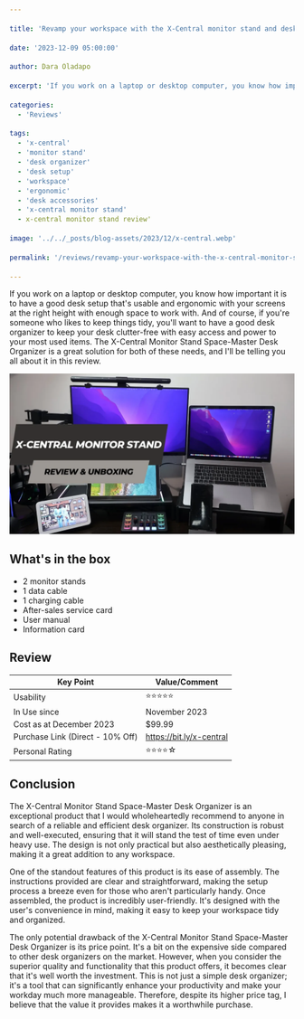```yaml
---

title: 'Revamp your workspace with the X-Central monitor stand and desk organizer'

date: '2023-12-09 05:00:00'

author: Dara Oladapo

excerpt: 'If you work on a laptop or desktop computer, you know how important it is to have a good desk setup that's usable and ergonomic with your screens at the right height with enough space to work with.'

categories:
  - 'Reviews'

tags: 
  - 'x-central'
  - 'monitor stand'
  - 'desk organizer'
  - 'desk setup'
  - 'workspace'
  - 'ergonomic'
  - 'desk accessories'
  - 'x-central monitor stand'
  - x-central monitor stand review'

image: '../../_posts/blog-assets/2023/12/x-central.webp'

permalink: '/reviews/revamp-your-workspace-with-the-x-central-monitor-stand-and-desk-organizer/'
    
---
```


If you work on a laptop or desktop computer, you know how important it is to have a good desk setup that's usable and ergonomic with your screens at the right height with enough space to work with. And of course, if you're someone who likes to keep things tidy, you'll want to have a good desk organizer to keep your desk clutter-free with easy access and power to your most used items. The X-Central Monitor Stand Space-Master Desk Organizer is a great solution for both of these needs, and I'll be telling you all about it in this review.

[![Watch the full unboxing and review video.](../../_posts/blog-assets/2023/12/x-central.webp)](https://youtu.be/YKH_HWTEyFA "Revamped Ergonomic Workspace with the X-Central Monitor Stand")

## What's in the box

- 2 monitor stands
- 1 data cable
- 1 charging cable
- After-sales service card
- User manual
- Information card
  
## Review

| Key Point | Value/Comment |
| --- | --- |
| Usability | ⭐⭐⭐⭐⭐ |
| In Use since | November 2023 |
| Cost as at December 2023 | $99.99 |
| Purchase Link (Direct - 10% Off) | https://bit.ly/x-central |
| Personal Rating | ⭐⭐⭐⭐☆ |

## Conclusion

The X-Central Monitor Stand Space-Master Desk Organizer is an exceptional product that I would wholeheartedly recommend to anyone in search of a reliable and efficient desk organizer. Its construction is robust and well-executed, ensuring that it will stand the test of time even under heavy use. The design is not only practical but also aesthetically pleasing, making it a great addition to any workspace.

One of the standout features of this product is its ease of assembly. The instructions provided are clear and straightforward, making the setup process a breeze even for those who aren't particularly handy. Once assembled, the product is incredibly user-friendly. It's designed with the user's convenience in mind, making it easy to keep your workspace tidy and organized.

The only potential drawback of the X-Central Monitor Stand Space-Master Desk Organizer is its price point. It's a bit on the expensive side compared to other desk organizers on the market. However, when you consider the superior quality and functionality that this product offers, it becomes clear that it's well worth the investment. This is not just a simple desk organizer; it's a tool that can significantly enhance your productivity and make your workday much more manageable. Therefore, despite its higher price tag, I believe that the value it provides makes it a worthwhile purchase.


